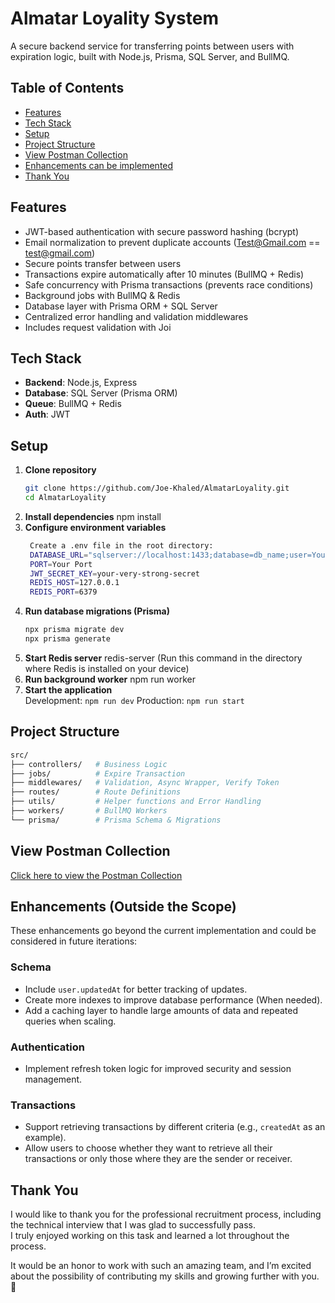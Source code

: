 # Almatar Loyality System
A secure backend service for transferring points between users with expiration logic, built with Node.js, Prisma, SQL Server, and BullMQ.
## Table of Contents
- [Features](#-Features)
- [Tech Stack](#Tech-Stack)
- [Setup](#Setup)
- [Project Structure](#Project-Structure)
- [View Postman Collection](#view-postman-collection)
- [Enhancements can be implemented](#enhancements-outside-the-scope)
- [Thank You](#thank-you)

## Features
- JWT-based authentication with secure password hashing (bcrypt)
- Email normalization to prevent duplicate accounts (Test@Gmail.com == test@gmail.com)
- Secure points transfer between users
- Transactions expire automatically after 10 minutes (BullMQ + Redis)
- Safe concurrency with Prisma transactions (prevents race conditions)
- Background jobs with BullMQ & Redis
- Database layer with Prisma ORM + SQL Server
- Centralized error handling and validation middlewares
- Includes request validation with Joi


## Tech Stack
- **Backend**: Node.js, Express
- **Database**: SQL Server (Prisma ORM) 
- **Queue**: BullMQ + Redis
- **Auth**: JWT

## Setup
1. **Clone repository**
   ```bash
   git clone https://github.com/Joe-Khaled/AlmatarLoyality.git
   cd AlmatarLoyality
2. **Install dependencies**
    npm install
3. **Configure environment variables**
   ```bash
    Create a .env file in the root directory:
    DATABASE_URL="sqlserver://localhost:1433;database=db_name;user=Your_username;password=Your_password;encrypt=true;trustServerCertificate=true"
    PORT=Your Port
    JWT_SECRET_KEY=your-very-strong-secret
    REDIS_HOST=127.0.0.1
    REDIS_PORT=6379
   ```
5. **Run database migrations (Prisma)**
   ```bash
   npx prisma migrate dev
   npx prisma generate
   ```
7. **Start Redis server**
    redis-server (Run this command in the directory where Redis is installed on your device)
8. **Run background worker**
    npm run worker
9. **Start the application**    
    Development: `npm run dev`
    Production: `npm run start`

## Project Structure

```bash
src/
├── controllers/   # Business Logic
├── jobs/          # Expire Transaction
├── middlewares/   # Validation, Async Wrapper, Verify Token
├── routes/        # Route Definitions
├── utils/         # Helper functions and Error Handling
├── workers/       # BullMQ Workers
└── prisma/        # Prisma Schema & Migrations
```
## View Postman Collection
   [Click here to view the Postman Collection](https://documenter.getpostman.com/view/35041186/2sB3QCTEHZ)

## Enhancements (Outside the Scope)
These enhancements go beyond the current implementation and could be considered in future iterations:
### Schema
- Include `user.updatedAt` for better tracking of updates.
- Create more indexes to improve database performance (When needed).
- Add a caching layer to handle large amounts of data and repeated queries when scaling.
### Authentication
- Implement refresh token logic for improved security and session management.
### Transactions
- Support retrieving transactions by different criteria (e.g., `createdAt` as an example).
- Allow users to choose whether they want to retrieve all their transactions or only those where they are the sender or receiver.

## Thank You

I would like to thank you for the professional recruitment process, including the technical interview that I was glad to successfully pass.  
I truly enjoyed working on this task and learned a lot throughout the process.  

It would be an honor to work with such an amazing team, and I’m excited about the possibility of contributing my skills and growing further with you. 🚀
